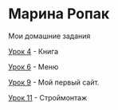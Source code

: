 

# Марина Ропак
Мои домашние задания

[Урок 4](MarinaRopak.github.io/lesson_4/ "Моя готовая домашка") - Книга 

[Урок 6](MarinaRopak.github.io/lesson_6/ "Моя готовая домашка") - Меню

[Урок 9](MarinaRopak.github.io/lesson_12/ "Моя готовая домашка") - Мой первый сайт. 

[Урок 11](marinaropak.github.io/lesson_11/ "Моя готовая домашка") - Строймонтаж

